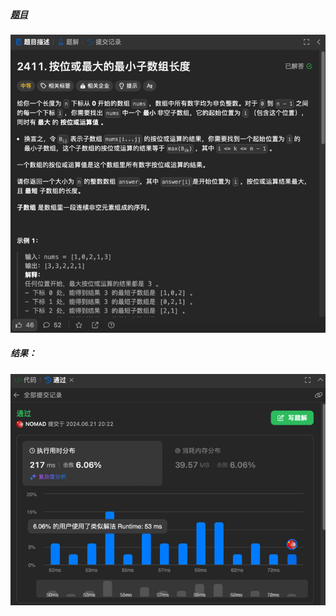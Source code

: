 ##### [题目](https://leetcode.cn/problems/smallest-subarrays-with-maximum-bitwise-or/submissions/541110235/)
![pic](img.png)
##### 结果：
![pic](result.png)